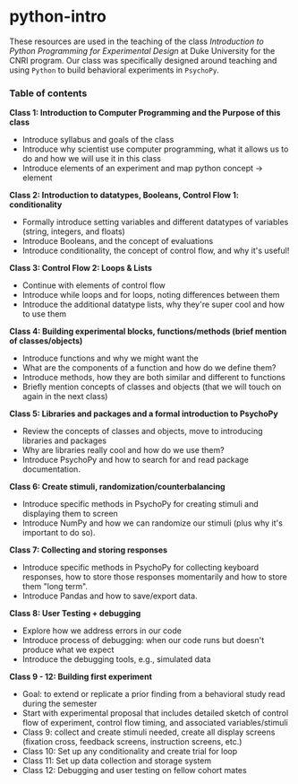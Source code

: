 # python-intro

These resources are used in the teaching of the class _Introduction to Python Programming for Experimental Design_ at Duke University for the CNRI program. Our class was specifically designed around teaching and using `Python` to build behavioral experiments in `PsychoPy`. 

### Table of contents

**Class 1: Introduction to Computer Programming and the Purpose of this class**
- Introduce syllabus and goals of the class
- Introduce why scientist use computer programming, what it allows us to do and how we will use it in this class
- Introduce elements of an experiment and map python concept -> element

**Class 2: Introduction to datatypes, Booleans, Control Flow 1: conditionality**
- Formally introduce setting variables and different datatypes of variables (string, integers, and floats)
- Introduce Booleans, and the concept of evaluations
- Introduce conditionality, the concept of control flow, and why it's useful!
 
**Class 3: Control Flow 2: Loops & Lists**
- Continue with elements of control flow
- Introduce while loops and for loops, noting differences between them
- Introduce the additional datatype lists, why they're super cool and how to use them

**Class 4: Building experimental blocks, functions/methods (brief mention of classes/objects)**
- Introduce functions and why we might want the
- What are the components of a function and how do we define them? 
- Introduce methods, how they are both similar and different to functions
- Briefly mention concepts of classes and objects (that we will touch on again in the next class) 

**Class 5: Libraries and packages and a formal introduction to PsychoPy**
- Review the concepts of classes and objects, move to introducing libraries and packages
- Why are libraries really cool and how do we use them? 
- Introduce PsychoPy and how to search for and read package documentation.

**Class 6: Create stimuli, randomization/counterbalancing**
- Introduce specific methods in PsychoPy for creating stimuli and displaying them to screen
- Introduce NumPy and how we can randomize our stimuli (plus why it's important to do so). 

**Class 7: Collecting and storing responses**
- Introduce specific methods in PsychoPy for collecting keyboard responses, how to store those responses momentarily and how to store them "long term". 
- Introduce Pandas and how to save/export data. 

**Class 8: User Testing + debugging**
- Explore how we address errors in our code
- Introduce process of debugging: when our code runs but doesn't produce what we expect
- Introduce the debugging tools, e.g., simulated data

**Class 9 - 12: Building first experiment**
- Goal: to extend or replicate a prior finding from a behavioral study read during the semester
- Start with experimental proposal that includes detailed sketch of control flow of experiment, control flow timing, and associated variables/stimuli
- Class 9: collect and create stimuli needed, create all display screens (fixation cross, feedback screens, instruction screens, etc.)
- Class 10: Set up any conditionality and create trial for loop
- Class 11: Set up data collection and storage system
- Class 12: Debugging and user testing on fellow cohort mates
